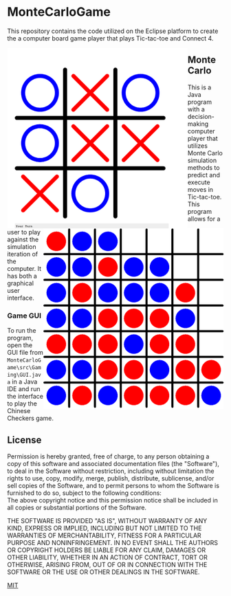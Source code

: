 # MonteCarloGame
This repository contains the code utilized on the Eclipse platform to create the a computer board game player that plays Tic-tac-toe and Connect 4.

<img align="left" width="420" height="420" src="https://github.com/SVJayanthi/MonteCarloGame/blob/master/GUI/TTT.PNG">
<img align="right" width="420" height="420" src="https://github.com/SVJayanthi/MonteCarloGame/blob/master/GUI/Connect4.png">

 
  
   
    
## Monte Carlo
This is a Java program with a decision-making computer player that utilizes Monte Carlo simulation methods to predict and execute moves in Tic-tac-toe. This program allows for a user to play against the simulation iteration of the computer. It has both a graphical user interface.

### Game GUI
To run the program, open the GUI file from `MonteCarloGame\src\Gaming\GUI.java` in a Java IDE and run the interface to play the Chinese Checkers game.

## License
Permission is hereby granted, free of charge, to any person obtaining a copy
of this software and associated documentation files (the "Software"), to deal
in the Software without restriction, including without limitation the rights
to use, copy, modify, merge, publish, distribute, sublicense, and/or sell
copies of the Software, and to permit persons to whom the Software is
furnished to do so, subject to the following conditions:  
The above copyright notice and this permission notice shall be included in all
copies or substantial portions of the Software.

THE SOFTWARE IS PROVIDED "AS IS", WITHOUT WARRANTY OF ANY KIND, EXPRESS OR
IMPLIED, INCLUDING BUT NOT LIMITED TO THE WARRANTIES OF MERCHANTABILITY,
FITNESS FOR A PARTICULAR PURPOSE AND NONINFRINGEMENT. IN NO EVENT SHALL THE
AUTHORS OR COPYRIGHT HOLDERS BE LIABLE FOR ANY CLAIM, DAMAGES OR OTHER
LIABILITY, WHETHER IN AN ACTION OF CONTRACT, TORT OR OTHERWISE, ARISING FROM,
OUT OF OR IN CONNECTION WITH THE SOFTWARE OR THE USE OR OTHER DEALINGS IN THE
SOFTWARE.

[MIT](LICENSE)
